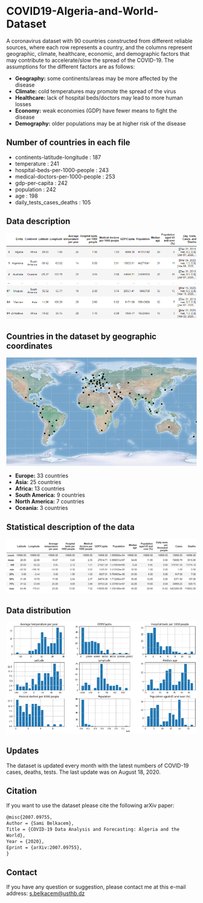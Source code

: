 # COVID19-Algeria-and-World-Dataset
A coronavirus dataset with 90 countries constructed from different reliable sources, where each row represents a country, and the columns represent geographic, climate, healthcare, economic, and demographic factors that may contribute to accelerate/slow the spread of the COVID-19. The assumptions for the different factors are as follows:

- **Geography:** some continents/areas may be more affected by the disease
- **Climate:** cold temperatures may promote the spread of the virus
- **Healthcare:** lack of hospital beds/doctors may lead to more human losses
- **Economy:** weak economies (GDP) have fewer means to fight the disease
- **Demography:** older populations may be at higher risk of the disease 

## Number of countries in each file
- continents-latitude-longitude : 187
- temperature : 241
- hospital-beds-per-1000-people : 243
- medical-doctors-per-1000-people : 253
- gdp-per-capita : 242
- population : 242
- age : 198
- daily_tests_cases_deaths : 105

## Data description
<img src="./Images/Data description.png">

## Countries in the dataset by geographic coordinates
<p align="center"> <img src="./Images/Countries by geographic coordinates.png"> </p>

- **Europe:**           33 countries
- **Asia:**             25 countries
- **Africa:**           13 countries
- **South America:**     9 countries
- **North America:**     7 countries
- **Oceania:**           3 countries

## Statistical description of the data
<img src="./Images/Statistical description of the data.png">

## Data distribution
<img src="./Images/Data distribution.png">

## Updates
The dataset is updated every month with the latest numbers of COVID-19 cases, deaths, tests. The last update was on August 18, 2020. 

## Citation
If you want to use the dataset please cite the following arXiv paper:

```
@misc{2007.09755,
Author = {Sami Belkacem},
Title = {COVID-19 Data Analysis and Forecasting: Algeria and the World},
Year = {2020},
Eprint = {arXiv:2007.09755},
}
```

## Contact
If you have any question or suggestion, please contact me at this e-mail address: s.belkacem@usthb.dz
